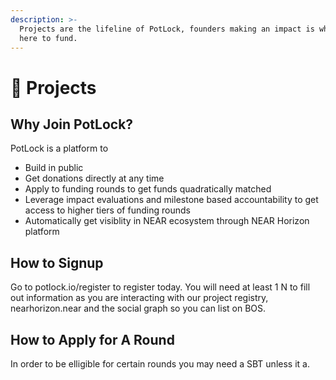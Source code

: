 ```yaml
---
description: >-
  Projects are the lifeline of PotLock, founders making an impact is what we are
  here to fund.
---
```


# 📐 Projects

## Why Join PotLock?

PotLock is a platform to

* Build in public
* Get donations directly at any time
* Apply to funding rounds to get funds quadratically matched
* Leverage impact evaluations and milestone based accountability to get access to higher tiers of funding rounds
* Automatically get visiblity in NEAR ecosystem through NEAR Horizon platform

## How to Signup

Go to potlock.io/register to register today. You will need at least 1 N to fill out information as you are interacting with our project registry, nearhorizon.near and the social graph so you can list on BOS.



## How to Apply for A Round

In order to be elligible for certain rounds you may need a SBT unless it a.&#x20;
